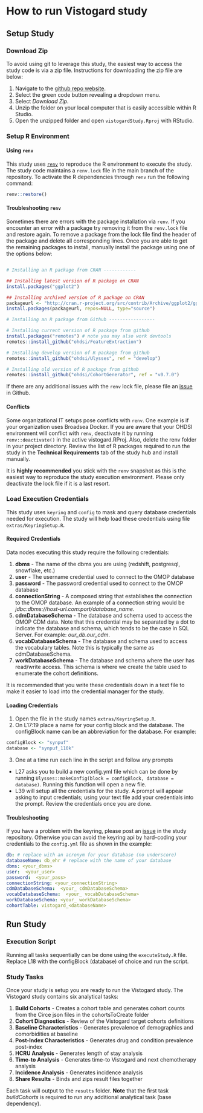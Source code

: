 # How to run Vistogard study

## Setup Study

### Download Zip

To avoid using git to leverage this study, the easiest way to access the study code is via a zip file. Instructions for downloading the zip file are below:

1)  Navigate to the [github repo website](https://github.com/OdyOSG/vistogardStudy).
2)  Select the green code button revealing a dropdown menu.
3)  Select *Download Zip*.
4)  Unzip the folder on your local computer that is easily accessible within R Studio.
5)  Open the unzipped folder and open `vistogardStudy.Rproj` with RStudio.

### Setup R Environment

#### Using `renv`

This study uses [`renv`](https://rstudio.github.io/renv/articles/renv.html) to reproduce the R environment to execute the study. The study code maintains a `renv.lock` file in the main branch of the repository. To activate the R dependencies through `renv` run the following command:

``` r
renv::restore()
```

#### Troubleshooting `renv`

Sometimes there are errors with the package installation via `renv`. If you encounter an error with a package try removing it from the `renv.lock` file and restore again. To remove a package from the lock file find the header of the package and delete all corresponding lines. Once you are able to get the remaining packages to install, manually install the package using one of the options below:

``` r

# Installing an R package from CRAN ------------

## Installing latest version of R package on CRAN
install.packages("ggplot2")

## Installing archived version of R package on CRAN
packageurl <- "http://cran.r-project.org/src/contrib/Archive/ggplot2/ggplot2_0.9.1.tar.gz"
install.packages(packageurl, repos=NULL, type="source")

# Installing an R package from Github -----------------

# Installing current version of R package from github
install.packages("remotes") # note you may also work devtools
remotes::install_github("ohdsi/FeatureExtraction")

# Installing develop version of R package from github
remotes::install_github("ohdsi/Ulysses", ref = "develop")

# Installing old version of R package from github
remotes::install_github("ohdsi/CohortGenerator", ref = "v0.7.0")
```

If there are any additional issues with the `renv` lock file, please file an [issue](https://github.com/OdyOSG/vistogardStudy/issues) in Github.

#### Conflicts

Some organizational IT setups pose conflicts with `renv`. One example is if your organization uses Broadsea Docker. If you are aware that your OHDSI environment will conflict with `renv`, deactivate it by running `renv::deactivate()` in the active vistogard.RProj. Also, delete the renv folder in your project directory. Review the list of R packages required to run the study in the **Technical Requirements** tab of the study hub and install manually.

It is **highly recommended** you stick with the `renv` snapshot as this is the easiest way to reproduce the study execution environment. Please only deactivate the lock file if it is a last resort.

### Load Execution Credentials

This study uses `keyring` and `config` to mask and query database credentials needed for execution. The study will help load these credentials using file `extras/KeyringSetup.R`.

#### Required Credentials

Data nodes executing this study require the following credentials:

1)  **dbms** - The name of the dbms you are using (redshift, postgresql, snowflake, etc.)
2)  **user** - The username credential used to connect to the OMOP database
3)  **password** - The password credential used to connect to the OMOP database
4)  **connectionString** - A composed string that establishes the connection to the OMOP database. An example of a connection string would be *jdbc:dbms://host-url.com:port/database_name*.
5)  **cdmDatabaseSchema** - The database and schema used to access the OMOP CDM data. Note that this credential may be separated by a dot to indicate the database and schema, which tends to be the case in SQL Server. For example: *our_db.our_cdm*.
6)  **vocabDatabaseSchema** - The database and schema used to access the vocabulary tables. Note this is typically the same as cdmDatabaseSchema.
7)  **workDatabaseSchema** - The database and schema where the user has read/write access. This schema is where we create the table used to enumerate the cohort definitions.

It is recommended that you write these credentials down in a text file to make it easier to load into the credential manager for the study.

#### Loading Credentials

1)  Open the file in the study names `extras/KeyringSetup.R`.
2)  On L17:19 place a name for your config block and the database. The configBlock name can be an abbreviation for the database. For example:

``` r
configBlock <- "synpuf"
database <- "synpuf_110k"
```

3)  One at a time run each line in the script and follow any prompts

-   L27 asks you to build a new config.yml file which can be done by running `Ulysses::makeConfig(block = configBlock, database = database)`. Running this function will open a new file.
-   L39 will setup all the credentials for the study. A prompt will appear asking to input credentials; using your text file add your credentials into the prompt. Review the credentials once you are done.

#### Troubleshooting

If you have a problem with the keyring, please post an [issue](https://github.com/OdyOSG/vistogardStudy/issues) in the study repository. Otherwise you can avoid the keyring api by hard-coding your credentials to the `config.yml` file as shown in the example:

``` yml
db: # replace with an acronym for your database (no underscore)
databaseName: db_ehr # replace with the name of your database
dbms: <your_dbms>
user:  <your_user>
password:  <your_pass>
connectionString: <your_connectionString>
cdmDatabaseSchema:  <your_ cdmDatabaseSchema>
vocabDatabaseSchema:  <your_ vocabDatabaseSchema>
workDatabaseSchema: <your_ workDatabaseSchema>
cohortTable: vistogard_<databaseName>
```

## Run Study

### Execution Script

Running all tasks sequentially can be done using the `executeStudy.R` file. Replace L18 with the configBlock (database) of choice and run the script.

### Study Tasks

Once your study is setup you are ready to run the Vistogard study. The Vistogard study contains six analytical tasks:

1)  **Build Cohorts** - Creates a cohort table and generates cohort counts from the Circe json files in the cohortsToCreate folder
2)  **Cohort Diagnostics** - Review of the Vistogard target cohorts definitions
3)  **Baseline Characteristics** - Generates prevalence of demographics and comorbidities at baseline
4)  **Post-Index Characteristics** - Generates drug and condition prevalence post-index
5)  **HCRU Analysis** - Generates length of stay analysis
6)  **Time-to Analysis** - Generates time-to Vistogard and next chemotherapy analysis
7)  **Incidence Analysis** - Generates incidence analysis
8)  **Share Results** - Binds and zips result files together

Each task will output to the `results` folder. **Note** that the first task *buildCohorts* is required to run any additional analytical task (base dependency).
